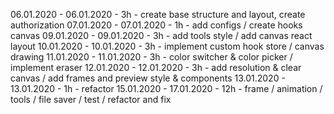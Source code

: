 06.01.2020 - 06.01.2020 - 3h - create base structure and layout, create authorization
07.01.2020 - 07.01.2020 - 1h - add configs / create hooks canvas
09.01.2020 - 09.01.2020 - 3h - add tools style /  add canvas react layout
10.01.2020 - 10.01.2020 - 3h - implement custom hook store / canvas drawing
11.01.2020 - 11.01.2020 - 3h - color switcher & color picker / implement eraser
12.01.2020 - 12.01.2020 - 3h -  add resolution & clear canvas / add frames and preview style & components
13.01.2020 - 13.01.2020 - 1h - refactor
15.01.2020 - 17.01.2020 - 12h - frame / animation / tools / file saver / test / refactor and fix
